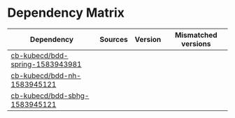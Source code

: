 # Dependency Matrix

Dependency | Sources | Version | Mismatched versions
---------- | ------- | ------- | -------------------
[cb-kubecd/bdd-spring-1583943981](https://github.com/cb-kubecd/bdd-spring-1583943981.git) |  | []() | 
[cb-kubecd/bdd-nh-1583945121](https://github.com/cb-kubecd/bdd-nh-1583945121.git) |  | []() | 
[cb-kubecd/bdd-sbhg-1583945121](https://github.com/cb-kubecd/bdd-sbhg-1583945121.git) |  | []() | 
